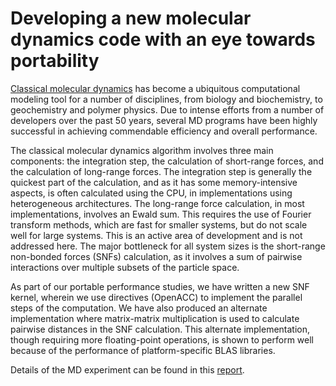 # Developing a new molecular dynamics code with an eye towards portability

[Classical molecular dynamics](https://en.wikipedia.org/wiki/Molecular_dynamics) 
has become a ubiquitous
computational modeling tool for a number of disciplines,
from biology and biochemistry, to geochemistry and polymer
physics.  Due to intense efforts from a
number of developers over the past 50 years, several MD programs have been highly successful in achieving commendable
efficiency and overall performance.

The classical molecular dynamics algorithm involves three
main components: the integration step, the calculation of
short-range forces, and the calculation of long-range
forces. The integration step is generally the quickest part
of the calculation, and as it has some memory-intensive
aspects, is often calculated using the CPU, in
implementations using heterogeneous architectures. The
long-range force calculation, in most implementations,
involves an Ewald sum. This requires the use of Fourier transform
methods, which are fast for smaller systems, but do not
scale well for large systems. This is an active area of
development and is not addressed here. The
major bottleneck for all system sizes is the short-range
non-bonded forces (SNFs) calculation, as it involves a sum
of pairwise interactions over multiple subsets of the
particle space.


As part of our portable performance studies, we have written
a new SNF kernel, wherein we use directives (OpenACC) to
implement the parallel steps of the computation. We have also produced  an alternate
implementation where matrix-matrix multiplication is used to 
calculate pairwise distances in the SNF calculation. This
alternate implementation, though requiring more
floating-point operations, is shown to perform well because
of the performance of platform-specific BLAS libraries.  

Details of the MD experiment can be found in this
[report](./md.pdf).



